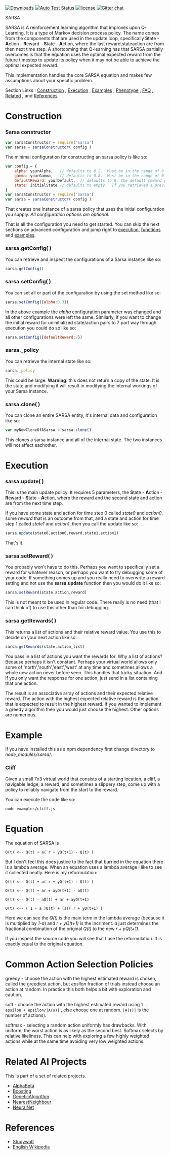 [![Downloads][downloads-image]][downloads-url] [![Auto Test Status][travis-image]][travis-url] [![license][license-image]][license-url] [![Gitter chat][gitter-image]][gitter-url]

SARSA

SARSA is A reinforcement learning algorithm that improves upon Q-Learning.  It is a type of Markov decision process policy.
The name comes from the components that are used in the update loop, specifically 
**S**tate - **A**ction - **R**eward - **S**tate - **A**ction, where the last reward,stateaction are from then next time step.
A shortcoming that Q-learning has that SARSA partially overcomes is that the equation uses the optimal expected 
reward from the future timestep to update its policy when it may not be able to achieve the optimal expected reward. 

This implementation handles the core SARSA equation and makes few assumptions about your specific problem.

Section Links : [Construction](#construction) , [Execution](#execution) , [Examples](#example) , [Phenotype](#phenotype) , [FAQ](#faq) , [Related](#related-ai-projects) , and [References](#references)

# Construction

### Sarsa constructor
```js
var sarsaConstructor = require('sarsa')
var sarsa = sarsaConstructor( config )
```
The minimal configuration for constructing an sarsa policy is like so:

```js
var config = {
    alpha: yourAlpha,	// defaults to 0.2.  Must be in the range of 0 to 1.  This is the learning rate.
    gamma: yourGamma,   // defaults to 0.8.  Must be in the range of 0 to 1.  This is the signal of future rewards.
    defaultReward: yourDefault,  // defaults to 0. the default reward given to uninitialized state/action pairs.
    state: initialState // defaults to empty.  If you retrieved a previous internal state using getState you could initialize your Sarsa policy with it.
}
var sarsaConstructor = require('sarsa')
var sarsa = sarsaConstructor( config )
```

That creates one instance of a sarsa policy that uses the initial configuration you supply.
*All configuration options are optional*.

That is all the configuration you need to get started.  You can skip the next sections on advanced configuration and jump right to [execution](#execution), [functions](#functions) and [examples](#example).

### sarsa.getConfig( )
You can retrieve and inspect the configurations of a Sarsa instance like so:
```js
sarsa.getConfig()
```

### sarsa.setConfig( )
You can set all or part of the configuration by using the set method like so:
```js
sarsa.setConfig({alpha:0.3})
```
In the above example the _alpha_ configuration parameter was changed and all other configurations were left the same.
Similarly, if you want to change the initial reward for uninitialized state/action pairs to 7 part way through
execution you could do so like so:
```js
sarsa.setConfig({defaultReward:7})
```

### sarsa.\_policy
You can retrieve the internal state like so:
```js
sarsa._policy
```
This could be large.  **Warning**: this does not return a copy of the state.  It is the state and modifying it will result in modifying the internal workings of your Sarsa instance.

### sarsa.clone( )
You can clone an entire SARSA entity, it's internal data and configuration like so:
```js
var myNewCloneOfASarsa = sarsa.clone()
```
This clones a sarsa instance and all of the internal state.  The two instances will not affect eachother.


# Execution

### sarsa.update( )
This is the main update policy.  It requires 5 parameters, the **S**tate - **A**ction - **R**eward - **S**tate - **A**ction, where the reward and the second state and action are from the next time step.

If you have some state and action for time step 0 called *state0* and *action0*, some *reward* that is an outcome from that, and a state and action for time step 1 called *state1* and *action1*, then you call the update like so:
```js
sarsa.update(state0,action0,reward,state1,action1)
```
That's it.

### sarsa.setReward( )
You probably won't have to do this.  Perhaps you want to specifically set a reward for whatever reason, or perhaps you want to try debugging some of your code.  If something comes up and you really need to overwrite a reward setting and not use the **sarsa.update** function then you would do it like so:
```js
sarsa.setReward(state,action,reward)
```
This is not meant to be used in regular code.  There really is no need (that I can think of) to use this other than for debugging.

### sarsa.getRewards( )
This returns a list of actions and their relative reward value.  You use this to decide on your next action like so:
```js
sarsa.getRewards(state,action_list)
```
You pass in a list of actions you want the rewards for.  Why a list of actions?  Because perhaps it isn't constant.  Perhaps your virtual world allows only some of 'north','south','east','west' at any time and sometimes allows a whole new action never before seen.  This handles that tricky situation.  And if you only want the response for one action, just send in a list containing that one action.

The result is an associative array of actions and their expected relative reward.  The action with the highest expected relative reward is the action that is expected to result in the highest reward.  If you wanted to implement a greedy algorithm then you would just choose the highest.  Other options are numerious.



# Example
If you have installed this as a npm dependency first change directory to *node_modules/sarsa/*.

### Cliff
Given a small 7x3 virtual world that consists of a starting location, a cliff, a navigable ledge, a reward, and sometimes a slippery step, come up with a policy to reliably navigate from the start to the reward.

You can execute the code like so:
```
node examples/cliff.js
```

# Equation
The equation of SARSA is 
```
Q(t) <-- Q(t) + a( r + yQ(t+1) - Q(t) )
```
But I don't feel this does justice to the fact that burried in the equation there is a lambda average.  When an equation uses a lambda average I like to see it collected neatly.  Here is my reformulation:

```
Q(t) <-- Q(t) + a( r + yQ(t+1) - Q(t) )

Q(t) <-- Q(t) + ar + ayQ(t+1) - aQ(t)

Q(t) <-- Q(t) - aQ(t) + ar + ayQ(t+1)

Q(t) <-- ( 1 - a )Q(t) + (a)( r + yQ(t+1) )
```
Here we can see the *Q(t)* is the main term in the lambda average (because it is multiplied by *1-a*) and *r + yQ(t+1)* is the incriment.  *a* just determines the fractional combination of the original *Q(t)* to the new *r + yQ(t+1)*.

If you inspect the source code you will see that I use the reformulation.  It is exactly equal to the original equation.

# Common Action Selection Policies

greedy - choose the action with the highest estimated reward is chosen, called the greediest action, but *epsilon* fraction of trials instead choose an action at random.  In practice this both helps a bit with exploration and caution.

soft - choose the action with the highest estimated reward using ```1 - epsilon + epsilon/|A(s)|``` , else choose one at random.  ```|A(s)|``` is the number of actions).

softmax - selecting a random action uniformly has drawbacks. With uniform, the worst action is as likely as the second best. Softmax selects by relative likeliness.  This can help with exploring a few highly weighted actions while at the same time avoiding very low weighted actions.




# Related AI Projects
This is part of a set of related projects.

* [AlphaBeta](https://www.npmjs.com/package/alphabeta)
* [Boosting](https://www.npmjs.com/package/boosting)
* [GeneticAlgorithm](https://www.npmjs.com/package/geneticalgorithm)
* [NearestNeighbour](https://www.npmjs.com/package/nearestneighbour)
* [NeuralNet](https://www.npmjs.com/package/neuralnet)

# References

* [Studywolf](https://studywolf.wordpress.com/2013/07/01/reinforcement-learning-sarsa-vs-q-learning/)
* [English Wikipedia](https://en.wikipedia.org/wiki/State-action-reward-state-action)


[gitter-url]: https://gitter.im/panchishin/sarsa
[gitter-image]: https://badges.gitter.im/panchishin/sarsa.png

[downloads-image]: http://img.shields.io/npm/dm/sarsa.svg
[downloads-url]: https://www.npmjs.com/~panchishin

[travis-url]: https://travis-ci.org/panchishin/sarsa
[travis-image]: http://img.shields.io/travis/panchishin/sarsa.svg

[license-image]: https://img.shields.io/badge/license-Unlicense-green.svg
[license-url]: https://tldrlegal.com/license/unlicense

